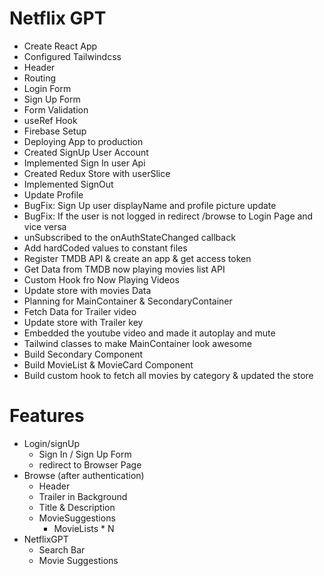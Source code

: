 # Netflix GPT

- Create React App
- Configured Tailwindcss
- Header
- Routing
- Login Form
- Sign Up Form
- Form Validation
- useRef Hook
- Firebase Setup
- Deploying App to production
- Created SignUp User Account
- Implemented Sign In user Api
- Created Redux Store with userSlice
- Implemented SignOut
- Update Profile
- BugFix: Sign Up user displayName and profile picture update
- BugFix: If the user is not logged in redirect /browse to Login Page and vice versa
- unSubscribed to the onAuthStateChanged callback
- Add hardCoded values to constant files
- Register TMDB API & create an app & get access token
- Get Data from TMDB now playing movies list API 
- Custom Hook fro Now Playing Videos
- Update store with movies Data
- Planning for MainContainer & SecondaryContainer
- Fetch Data for Trailer video
- Update store with Trailer key
- Embedded the youtube video and made it autoplay and mute
- Tailwind classes to make MainContainer look awesome
- Build Secondary Component
- Build MovieList & MovieCard Component
- Build custom hook to fetch all movies by category & updated the store
# Features

- Login/signUp 
    - Sign In / Sign Up Form
    - redirect to Browser Page
- Browse (after authentication)
    - Header
    - Trailer in Background
    - Title & Description
    - MovieSuggestions
        - MovieLists * N
- NetflixGPT
    - Search Bar
    - Movie Suggestions
